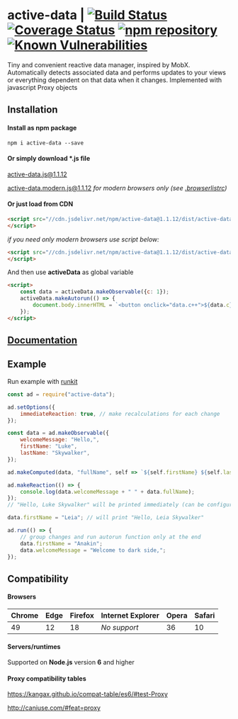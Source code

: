 # active-data | [![Build Status](https://travis-ci.org/forceuser/active-data.svg?branch=master)](https://travis-ci.org/forceuser/active-data) [![Coverage Status](https://img.shields.io/codecov/c/github/forceuser/active-data/master.svg)](https://codecov.io/gh/forceuser/active-data) [![npm repository](https://img.shields.io/npm/v/active-data.svg)](https://www.npmjs.com/package/active-data) [![Known Vulnerabilities](https://snyk.io/test/github/forceuser/active-data/badge.svg)](https://snyk.io/test/github/forceuser/active-data)

Tiny and convenient reactive data manager, inspired by MobX. Automatically detects associated data and performs updates to your views or everything dependent on that data when it changes. Implemented with javascript Proxy objects

## Installation

#### Install as npm package

```shell
npm i active-data --save
```

#### Or simply download \*.js file

[active-data.js@1.1.12](https://github.com/forceuser/active-data/releases/download/1.1.12/active-data.js)

[active-data.modern.js@1.1.12](https://github.com/forceuser/active-data/releases/download/1.1.12/active-data.modern.js) *for modern browsers only (see [.browserlistrc](https://github.com/forceuser/active-data/blob/master/.browserslistrc))*

#### Or just load from CDN

```html
<script src="//cdn.jsdelivr.net/npm/active-data@1.1.12/dist/active-data.js" integrity="sha512-91e/48S4sxqQsjewkz6233fVvecUWCTf5nnF/nsC6y5/g6ytVYemHbYnQO11Hbw3vvi3zk0Os7RjZN1F+dpvVQ==" crossorigin="anonymous">
</script>
```

*if you need only modern browsers use script below:*

```html
<script src="//cdn.jsdelivr.net/npm/active-data@1.1.12/dist/active-data.modern.js" integrity="sha512-FbsR8g30v8jRxHKl/LmEbZDfZ0N7puQ85VBgzGjJeOgaI7IzEMk8LV13uo1rX9D3EO18rHxTEkyKnJ/w9F2W2w==" crossorigin="anonymous">
</script>
```

And then use **activeData** as global variable
```html
<script>
    const data = activeData.makeObservable({c: 1});
    activeData.makeAutorun(() => {
        document.body.innerHTML = `<button onclick="data.c++">${data.c}</button>`;
    });
</script>
```
## [Documentation](./DOCUMENTATION.md)

## Example

Run example with [runkit](https://npm.runkit.com/active-data)

```js
const ad = require("active-data");

ad.setOptions({
	immediateReaction: true, // make recalculations for each change
});

const data = ad.makeObservable({
	welcomeMessage: "Hello,",
	firstName: "Luke",
	lastName: "Skywalker",
});

ad.makeComputed(data, "fullName", self => `${self.firstName} ${self.lastName}`);

ad.makeReaction(() => {
	console.log(data.welcomeMessage + " " + data.fullName);
});
// "Hello, Luke Skywalker" will be printed immediately (can be configured)

data.firstName = "Leia"; // will print "Hello, Leia Skywalker"

ad.run(() => {
	// group changes and run autorun function only at the end
	data.firstName = "Anakin";
	data.welcomeMessage = "Welcome to dark side,";
});

```

## Compatibility

#### Browsers

Chrome | Edge | Firefox | Internet Explorer | Opera | Safari
-------|------|---------|-------------------|-------|-------
49 | 12 | 18 | *No support* | 36 | 10

#### Servers/runtimes

Supported on **Node.js** version **6** and higher

#### Proxy compatibility tables

https://kangax.github.io/compat-table/es6/#test-Proxy

http://caniuse.com/#feat=proxy
